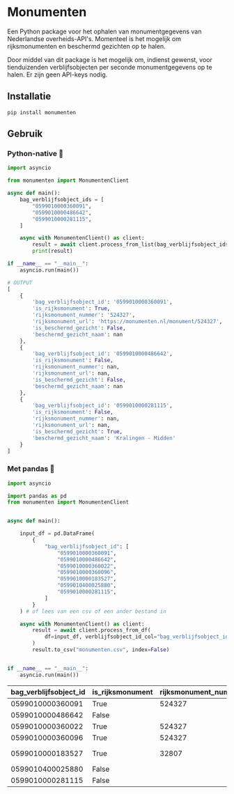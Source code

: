 # Monumenten

Een Python package voor het ophalen van monumentgegevens van Nederlandse overheids-API's. Momenteel is het mogelijk om rijksmonumenten en beschermd gezichten op te halen.

Door middel van dit package is het mogelijk om, indienst gewenst, voor tienduizenden verblijfsobjecten per seconde monumentgegevens op te halen. Er zijn geen API-keys nodig.

## Installatie

`pip install monumenten`

## Gebruik

### Python-native 🐍

```python
import asyncio

from monumenten import MonumentenClient

async def main():
    bag_verblijfsobject_ids = [
        "0599010000360091",
        "0599010000486642",
        "0599010000281115",
    ]

    async with MonumentenClient() as client:
        result = await client.process_from_list(bag_verblijfsobject_ids)
        print(result)

if __name__ == "__main__":
    asyncio.run(main())
```

```python
# OUTPUT
[
    {
        'bag_verblijfsobject_id': '0599010000360091',
        'is_rijksmonument': True,
        'rijksmonument_nummer': '524327',
        'rijksmonument_url': 'https://monumenten.nl/monument/524327',
        'is_beschermd_gezicht': False,
        'beschermd_gezicht_naam': nan
    },
    {
        'bag_verblijfsobject_id': '0599010000486642',
        'is_rijksmonument': False,
        'rijksmonument_nummer': nan,
        'rijksmonument_url': nan,
        'is_beschermd_gezicht': False,
        'beschermd_gezicht_naam': nan
    },
    {
        'bag_verblijfsobject_id': '0599010000281115',
        'is_rijksmonument': False,
        'rijksmonument_nummer': nan,
        'rijksmonument_url': nan,
        'is_beschermd_gezicht': True,
        'beschermd_gezicht_naam': 'Kralingen - Midden'
    }
]
```

### Met pandas 🐼

```python
import asyncio

import pandas as pd
from monumenten import MonumentenClient


async def main():

    input_df = pd.DataFrame(
        {
            "bag_verblijfsobject_id": [
                "0599010000360091",
                "0599010000486642",
                "0599010000360022",
                "0599010000360096",
                "0599010000183527",
                "0599010400025880",
                "0599010000281115",
            ]
        }
    ) # of lees van een csv of een ander bestand in

    async with MonumentenClient() as client:
        result = await client.process_from_df(
            df=input_df, verblijfsobject_id_col="bag_verblijfsobject_id"
        )
        result.to_csv("monumenten.csv", index=False)


if __name__ == "__main__":
    asyncio.run(main())
```

| bag_verblijfsobject_id | is_rijksmonument | rijksmonument_nummer | rijksmonument_url                     | is_beschermd_gezicht | beschermd_gezicht_naam          |
| ---------------------- | ---------------- | -------------------- | ------------------------------------- | -------------------- | ------------------------------- |
| 0599010000360091       | True             | 524327               | https://monumenten.nl/monument/524327 | False                |                                 |
| 0599010000486642       | False            |                      |                                       | False                |                                 |
| 0599010000360022       | True             | 524327               | https://monumenten.nl/monument/524327 | False                |                                 |
| 0599010000360096       | True             | 524327               | https://monumenten.nl/monument/524327 | False                |                                 |
| 0599010000183527       | True             | 32807                | https://monumenten.nl/monument/32807  | True                 | Rotterdam - Scheepvaartkwartier |
| 0599010400025880       | False            |                      |                                       | False                |                                 |
| 0599010000281115       | False            |                      |                                       | True                 | Kralingen - Midden              |

